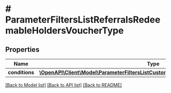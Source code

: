 # # ParameterFiltersListReferralsRedeemableHoldersVoucherType

## Properties

Name | Type | Description | Notes
------------ | ------------- | ------------- | -------------
**conditions** | [**\OpenAPI\Client\Model\ParameterFiltersListCustomerRedeemablesVoucherTypeConditions**](ParameterFiltersListCustomerRedeemablesVoucherTypeConditions.md) |  | [optional]

[[Back to Model list]](../../README.md#models) [[Back to API list]](../../README.md#endpoints) [[Back to README]](../../README.md)
